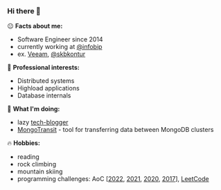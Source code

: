 ### Hi there 👋

😐 **Facts about me:**
- Software Engineer since 2014
- currently working at [@infobip](https://github.com/infobip)
- ex. [Veeam](https://www.veeam.com/), [@skbkontur](https://github.com/skbkontur)

👀 **Professional interests:**
- Distributed systems
- Highload applications
- Database internals

🔨 **What I'm doing:**
- lazy [tech-blogger](https://www.maltsev.space/)
- [MongoTransit](https://github.com/AxelUser/MongoTransit) - tool for transferring data between MongoDB clusters

🔥 **Hobbies:**
- reading
- rock climbing
- mountain skiing
- programming challenges: AoC [[2022](https://github.com/AxelUser/aoc-2022), [2021](https://github.com/AxelUser/aoc-2021), [2020](https://github.com/AxelUser/AdventOfCode2020), [2017](https://github.com/AxelUser/advent-of-code-2017)], [LeetCode](https://github.com/AxelUser/leetcode-kt)
